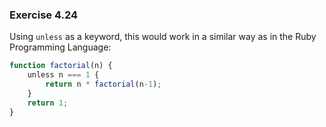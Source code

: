 ### Exercise 4.24
Using `unless` as a keyword, this would work in a similar way as in the Ruby Programming Language:
```js
function factorial(n) {
    unless n === 1 {
        return n * factorial(n-1);
    }
    return 1;
}
```
